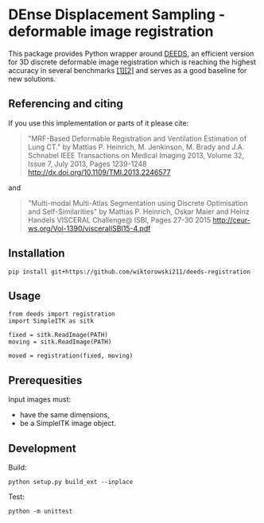 # DEnse Displacement Sampling - deformable image registration

This package provides Python wrapper around [DEEDS](https://github.com/mattiaspaul/deedsBCV), an efficient version for 3D discrete deformable image registration which is reaching the highest accuracy in several benchmarks [[1]](https://pubmed.ncbi.nlm.nih.gov/27254856/)[[2]](https://arxiv.org/abs/2109.11572) and serves as a good baseline for new solutions.

## Referencing and citing
If you use this implementation or parts of it please cite:
 
>"MRF-Based Deformable Registration and Ventilation Estimation of Lung CT."
 by Mattias P. Heinrich, M. Jenkinson, M. Brady and J.A. Schnabel
 IEEE Transactions on Medical Imaging 2013, Volume 32, Issue 7, July 2013, Pages 1239-1248
 http://dx.doi.org/10.1109/TMI.2013.2246577
 
 and
 
>"Multi-modal Multi-Atlas Segmentation using Discrete Optimisation and Self-Similarities"
 by Mattias P. Heinrich, Oskar Maier and Heinz Handels
 VISCERAL Challenge@ ISBI, Pages 27-30 2015
 http://ceur-ws.org/Vol-1390/visceralISBI15-4.pdf
 
## Installation
```
pip install git+https://github.com/wiktorowski211/deeds-registration
```

## Usage
```
from deeds import registration
import SimpleITK as sitk

fixed = sitk.ReadImage(PATH)
moving = sitk.ReadImage(PATH)

moved = registration(fixed, moving)
```

## Prerequesities
Input images must:
- have the same dimensions,
- be a SimpleITK image object.

## Development
Build:
```
python setup.py build_ext --inplace
```

Test:
```
python -m unittest 
```